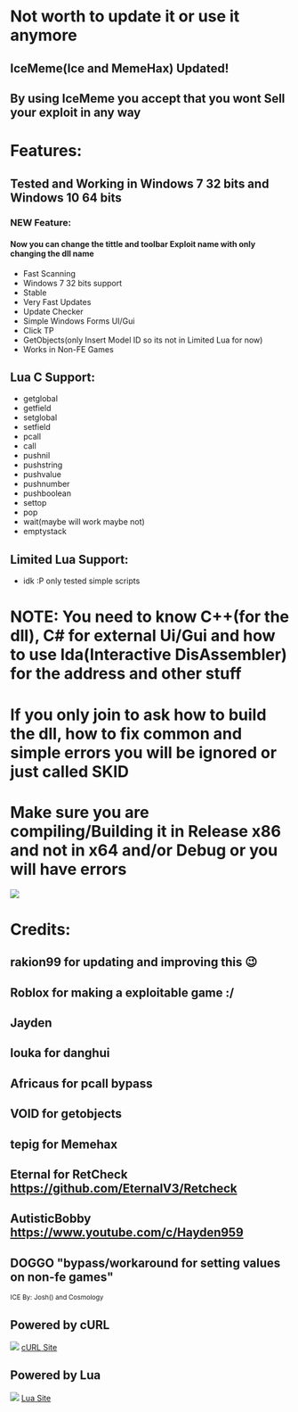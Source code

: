 # Not worth to update it or use it anymore


## IceMeme(Ice and MemeHax) Updated!
## By using IceMeme you accept that you wont Sell your exploit in any way


# Features:

## Tested and Working in Windows 7 32 bits and Windows 10 64 bits

### NEW Feature:

#### Now you can change the tittle and toolbar Exploit name with only changing the dll name

* Fast Scanning
* Windows 7 32 bits support
* Stable
* Very Fast Updates
* Update Checker
* Simple Windows Forms UI/Gui
* Click TP
* GetObjects(only Insert Model ID so its not in Limited Lua for now)
* Works in Non-FE Games

## Lua C Support:

* getglobal
* getfield
* setglobal
* setfield
* pcall
* call
* pushnil
* pushstring
* pushvalue
* pushnumber
* pushboolean
* settop
* pop
* wait(maybe will work maybe not)
* emptystack

## Limited Lua Support:

* idk :P only tested simple scripts


# NOTE: You need to know C++(for the dll), C# for external Ui/Gui and how to use Ida(Interactive DisAssembler) for the address and other stuff
# If you only join to ask how to build the dll, how to fix common and simple errors you will be ignored or just called SKID 

# Make sure you are compiling/Building it in Release x86 and not in x64 and/or Debug or you will have errors

![](https://i.imgur.com/rAER3e5.png)

# Credits:
## rakion99 for updating and improving this :wink:
## Roblox for making a exploitable game :/
## Jayden
## louka for danghui
## Africaus for pcall bypass
## VOID for getobjects
## tepig for Memehax
## Eternal for RetCheck https://github.com/EternalV3/Retcheck
## AutisticBobby https://www.youtube.com/c/Hayden959
## DOGGO "bypass/workaround for setting values on non-fe games"
<sub> ICE By: Josh() and Cosmology</sub>
## Powered by cURL
![](https://curl.haxx.se/pix/powered_by_curl.gif)
[cURL Site](https://curl.haxx.se/ "Click to enter cURL Site")
## Powered by Lua
![](https://www.lua.org/images/powered-by-lua.gif)
[Lua Site](http://www.lua.org/ "Click to enter Lua Site")
